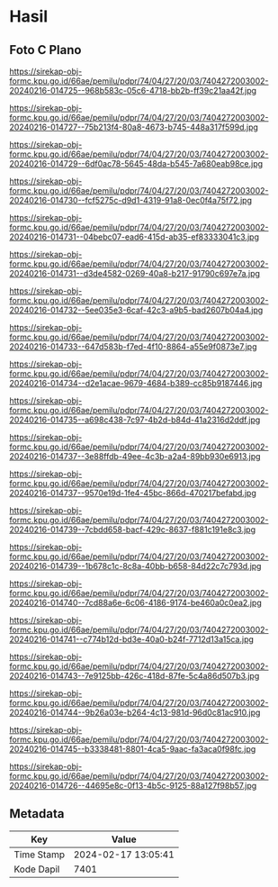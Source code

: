 # Hasil

## Foto C Plano

https://sirekap-obj-formc.kpu.go.id/66ae/pemilu/pdpr/74/04/27/20/03/7404272003002-20240216-014725--968b583c-05c6-4718-bb2b-ff39c21aa42f.jpg

https://sirekap-obj-formc.kpu.go.id/66ae/pemilu/pdpr/74/04/27/20/03/7404272003002-20240216-014727--75b213f4-80a8-4673-b745-448a317f599d.jpg

https://sirekap-obj-formc.kpu.go.id/66ae/pemilu/pdpr/74/04/27/20/03/7404272003002-20240216-014729--6df0ac78-5645-48da-b545-7a680eab98ce.jpg

https://sirekap-obj-formc.kpu.go.id/66ae/pemilu/pdpr/74/04/27/20/03/7404272003002-20240216-014730--fcf5275c-d9d1-4319-91a8-0ec0f4a75f72.jpg

https://sirekap-obj-formc.kpu.go.id/66ae/pemilu/pdpr/74/04/27/20/03/7404272003002-20240216-014731--04bebc07-ead6-415d-ab35-ef83333041c3.jpg

https://sirekap-obj-formc.kpu.go.id/66ae/pemilu/pdpr/74/04/27/20/03/7404272003002-20240216-014731--d3de4582-0269-40a8-b217-91790c697e7a.jpg

https://sirekap-obj-formc.kpu.go.id/66ae/pemilu/pdpr/74/04/27/20/03/7404272003002-20240216-014732--5ee035e3-6caf-42c3-a9b5-bad2607b04a4.jpg

https://sirekap-obj-formc.kpu.go.id/66ae/pemilu/pdpr/74/04/27/20/03/7404272003002-20240216-014733--647d583b-f7ed-4f10-8864-a55e9f0873e7.jpg

https://sirekap-obj-formc.kpu.go.id/66ae/pemilu/pdpr/74/04/27/20/03/7404272003002-20240216-014734--d2e1acae-9679-4684-b389-cc85b9187446.jpg

https://sirekap-obj-formc.kpu.go.id/66ae/pemilu/pdpr/74/04/27/20/03/7404272003002-20240216-014735--a698c438-7c97-4b2d-b84d-41a2316d2ddf.jpg

https://sirekap-obj-formc.kpu.go.id/66ae/pemilu/pdpr/74/04/27/20/03/7404272003002-20240216-014737--3e88ffdb-49ee-4c3b-a2a4-89bb930e6913.jpg

https://sirekap-obj-formc.kpu.go.id/66ae/pemilu/pdpr/74/04/27/20/03/7404272003002-20240216-014737--9570e19d-1fe4-45bc-866d-470217befabd.jpg

https://sirekap-obj-formc.kpu.go.id/66ae/pemilu/pdpr/74/04/27/20/03/7404272003002-20240216-014739--7cbdd658-bacf-429c-8637-f881c191e8c3.jpg

https://sirekap-obj-formc.kpu.go.id/66ae/pemilu/pdpr/74/04/27/20/03/7404272003002-20240216-014739--1b678c1c-8c8a-40bb-b658-84d22c7c793d.jpg

https://sirekap-obj-formc.kpu.go.id/66ae/pemilu/pdpr/74/04/27/20/03/7404272003002-20240216-014740--7cd88a6e-6c06-4186-9174-be460a0c0ea2.jpg

https://sirekap-obj-formc.kpu.go.id/66ae/pemilu/pdpr/74/04/27/20/03/7404272003002-20240216-014741--c774b12d-bd3e-40a0-b24f-7712d13a15ca.jpg

https://sirekap-obj-formc.kpu.go.id/66ae/pemilu/pdpr/74/04/27/20/03/7404272003002-20240216-014743--7e9125bb-426c-418d-87fe-5c4a86d507b3.jpg

https://sirekap-obj-formc.kpu.go.id/66ae/pemilu/pdpr/74/04/27/20/03/7404272003002-20240216-014744--9b26a03e-b264-4c13-981d-96d0c81ac910.jpg

https://sirekap-obj-formc.kpu.go.id/66ae/pemilu/pdpr/74/04/27/20/03/7404272003002-20240216-014745--b3338481-8801-4ca5-9aac-fa3aca0f98fc.jpg

https://sirekap-obj-formc.kpu.go.id/66ae/pemilu/pdpr/74/04/27/20/03/7404272003002-20240216-014726--44695e8c-0f13-4b5c-9125-88a127f98b57.jpg


## Metadata

| Key        | Value               |
| ---------- | ------------------- |
| Time Stamp | 2024-02-17 13:05:41 |
| Kode Dapil | 7401                |



